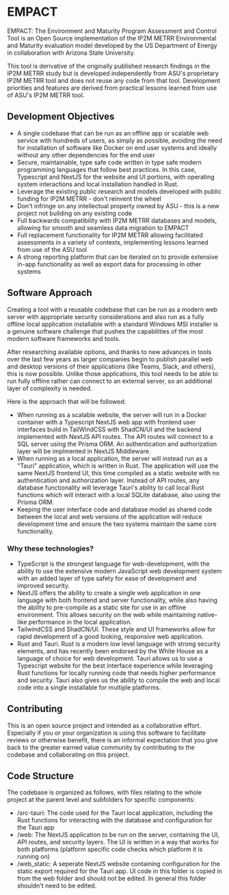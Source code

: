 # EMPACT

EMPACT: The Environment and Maturity Program Assessment and Control Tool is an Open Source implementation of the IP2M METRR Environmental and Maturity evaluation model developed by the US Department of Energy in collaboration with Arizona State University.

This tool is derivative of the originally published research findings in the IP2M METRR study but is developed independently from ASU's proprietary IP2M METRR tool and does not reuse any code from that tool. Development priorities and features are derived from practical lessons learned from use of ASU's IP2M METRR tool.

## Development Objectives

- A single codebase that can be run as an offline app or scalable web service with hundreds of users, as simply as possible, avoiding the need for installation of software like Docker on end user systems and ideally without any other dependencies for the end user
- Secure, maintainable, type safe code written in type safe modern programming languages that follow best practices. In this case, Typescript and NextJS for the website and UI portions, with operating system interactions and local installation handled in Rust.
- Leverage the existing public research and models developed with public funding for IP2M METRR - don't reinvent the wheel
- Don't infringe on any intellectual property owned by ASU - this is a new project not building on any existing code
- Full backwards compatibility with IP2M METRR databases and models, allowing for smooth and seamless data migration to EMPACT
- Full replacement functionality for IP2M METRR allowing facilitated assessments in a variety of contexts, implementing lessons learned from use of the ASU tool
- A strong reporting platform that can be iterated on to provide extensive in-app functionality as well as export data for processing in other systems

## Software Approach

Creating a tool with a reusable codebase that can be run as a modern web server with appropriate security considerations and also run as a fully offline local application installable with a standard Windows MSI installer is a genuine software challenge that pushes the capabilities of the most modern software frameworks and tools.

After researching available options, and thanks to new advances in tools over the last few years as larger companies begin to publish parallel web and desktop versions of their applications (like Teams, Slack, and others), this is now possible. Unlike those applications, this tool needs to be able to run fully offline rather can connect to an external server, so an additional layer of complexity is needed.

Here is the approach that will be followed:

- When running as a scalable website, the server will run in a Docker container with a Typescript NextJS web app with frontend user interfaces build in TailWindCSS with ShadCN/UI and the backend implemented with NextJS API routes. The API routes will connect to a SQL server using the Prisma ORM. An authentication and authorization layer will be implmented in NextJS Middleware.
- When running as a local application, the server will instead run as a "Tauri" application, which is written in Rust. The application will use the same NextJS frontend UI, this time compiled as a static website with no authentication and authorization layer. Instead of API routes, any database functionality will leverage Tauri's ability to call local Rust functions which will interact with a local SQLite database, also using the Prisma ORM.
- Keeping the user interface code and database model as shared code between the local and web versions of the application will reduce development time and ensure the two systems maintain the same core functionality.

### Why these technologies?

- TypeScript is the strongest language for web-development, with the ability to use the extensive modern JavaScript web development system with an added layer of type safety for ease of development and improved security.
- NextJS offers the ability to create a single web application in one language with both frontend and server functionality, while also having the ability to pre-compile as a static site for use in an offline environment. This allows security on the web while maintaining native-like performance in the local application.
- TailwindCSS and ShadCN/UI. These style and UI frameworks allow for rapid development of a good looking, responsive web application.
- Rust and Tauri. Rust is a modern low level language with strong security elements, and has recently been endorsed by the White House as a language of choice for web development. Tauri allows us to use a Typescript website for the best interface experience while leveraging Rust functions for locally running code that needs higher performance and security. Tauri also gives us the ability to compile the web and local code into a single installable for multiple platforms.

## Contributing

This is an open source project and intended as a collaborative effort. Especially if you or your organization is using this software to facilitate reviews or otherwise benefit, there is an informal expectation that you give back to the greater earned value community by contributing to the codebase and collaborating on this project.

## Code Structure

The codebase is organized as follows, with files relating to the whole project at the parent level and subfolders for specific components:

- /src-tauri: The code used for the Tauri local application, including the Rust functions for interacting with the database and configuration for the Tauri app
- /web: The NextJS application to be run on the server, containing the UI, API routes, and security layers. The UI is written in a way that works for both platforms (platform specific code checks which platform it is running on)
- /web_static: A seperate NextJS website containing configuration for the static export required for the Tauri app. UI code in this folder is copied in from the web folder and should not be edited. In general this folder shouldn't need to be edited.
